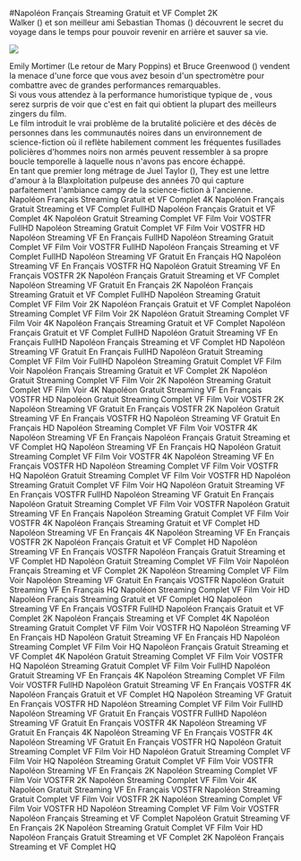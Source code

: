 #Napoléon Français Streaming Gratuit et VF Complet 2K  
Walker () et son meilleur ami Sebastian Thomas () découvrent le secret du voyage dans le temps pour pouvoir revenir en arrière et sauver sa vie.  
  
[![](https://i.imgur.com/qSNzIqt.png)](https://movie.rssnews.media/CyHqjJzCC.php)  
  
Emily Mortimer (Le retour de Mary Poppins) et Bruce Greenwood () vendent la menace d'une force que vous avez besoin d'un spectromètre pour combattre avec de grandes performances remarquables.  
Si vous vous attendez à la performance humoristique typique de , vous serez surpris de voir que c'est en fait  qui obtient la plupart des meilleurs zingers du film.  
Le film introduit le vrai problème de la brutalité policière et des décès de personnes dans les communautés noires dans un environnement de science-fiction où il reflète habilement comment les fréquentes fusillades policières d'hommes noirs non armés peuvent ressembler à sa propre boucle temporelle à laquelle nous n'avons pas encore échappé.  
En tant que premier long métrage de Juel Taylor (), They  est une lettre d'amour à la Blaxploitation pulpeuse des années 70 qui capture parfaitement l'ambiance campy de la science-fiction à l'ancienne.  
Napoléon Français Streaming Gratuit et VF Complet 4K
Napoléon Français Gratuit Streaming et VF Complet FullHD
Napoléon Français Gratuit et VF Complet 4K
Napoléon Gratuit Streaming Complet VF Film Voir VOSTFR FullHD
Napoléon Streaming Gratuit Complet VF Film Voir VOSTFR HD
Napoléon Streaming VF En Français FullHD
Napoléon Streaming Gratuit Complet VF Film Voir VOSTFR FullHD
Napoléon Français Streaming et VF Complet FullHD
Napoléon Streaming VF Gratuit En Français HQ
Napoléon Streaming VF En Français VOSTFR HQ
Napoléon Gratuit Streaming VF En Français VOSTFR 2K
Napoléon Français Gratuit Streaming et VF Complet
Napoléon Streaming VF Gratuit En Français 2K
Napoléon Français Streaming Gratuit et VF Complet FullHD
Napoléon Streaming Gratuit Complet VF Film Voir 2K
Napoléon Français Gratuit et VF Complet
Napoléon Streaming Complet VF Film Voir 2K
Napoléon Gratuit Streaming Complet VF Film Voir 4K
Napoléon Français Streaming Gratuit et VF Complet
Napoléon Français Gratuit et VF Complet FullHD
Napoléon Gratuit Streaming VF En Français FullHD
Napoléon Français Streaming et VF Complet HD
Napoléon Streaming VF Gratuit En Français FullHD
Napoléon Gratuit Streaming Complet VF Film Voir FullHD
Napoléon Streaming Gratuit Complet VF Film Voir
Napoléon Français Streaming Gratuit et VF Complet 2K
Napoléon Gratuit Streaming Complet VF Film Voir 2K
Napoléon Streaming Gratuit Complet VF Film Voir 4K
Napoléon Gratuit Streaming VF En Français VOSTFR HD
Napoléon Gratuit Streaming Complet VF Film Voir VOSTFR 2K
Napoléon Streaming VF Gratuit En Français VOSTFR 2K
Napoléon Gratuit Streaming VF En Français VOSTFR HQ
Napoléon Streaming VF Gratuit En Français HD
Napoléon Streaming Complet VF Film Voir VOSTFR 4K
Napoléon Streaming VF En Français
Napoléon Français Gratuit Streaming et VF Complet HQ
Napoléon Streaming VF En Français HQ
Napoléon Gratuit Streaming Complet VF Film Voir VOSTFR 4K
Napoléon Streaming VF En Français VOSTFR HD
Napoléon Streaming Complet VF Film Voir VOSTFR HQ
Napoléon Gratuit Streaming Complet VF Film Voir VOSTFR HD
Napoléon Streaming Gratuit Complet VF Film Voir HQ
Napoléon Gratuit Streaming VF En Français VOSTFR FullHD
Napoléon Streaming VF Gratuit En Français
Napoléon Gratuit Streaming Complet VF Film Voir VOSTFR
Napoléon Gratuit Streaming VF En Français
Napoléon Streaming Gratuit Complet VF Film Voir VOSTFR 4K
Napoléon Français Streaming Gratuit et VF Complet HD
Napoléon Streaming VF En Français 4K
Napoléon Streaming VF En Français VOSTFR 2K
Napoléon Français Gratuit et VF Complet HD
Napoléon Streaming VF En Français VOSTFR
Napoléon Français Gratuit Streaming et VF Complet HD
Napoléon Gratuit Streaming Complet VF Film Voir
Napoléon Français Streaming et VF Complet 2K
Napoléon Streaming Complet VF Film Voir
Napoléon Streaming VF Gratuit En Français VOSTFR
Napoléon Gratuit Streaming VF En Français HQ
Napoléon Streaming Complet VF Film Voir HD
Napoléon Français Streaming Gratuit et VF Complet HQ
Napoléon Streaming VF En Français VOSTFR FullHD
Napoléon Français Gratuit et VF Complet 2K
Napoléon Français Streaming et VF Complet 4K
Napoléon Streaming Gratuit Complet VF Film Voir VOSTFR HQ
Napoléon Streaming VF En Français HD
Napoléon Gratuit Streaming VF En Français HD
Napoléon Streaming Complet VF Film Voir HQ
Napoléon Français Gratuit Streaming et VF Complet 4K
Napoléon Gratuit Streaming Complet VF Film Voir VOSTFR HQ
Napoléon Streaming Gratuit Complet VF Film Voir FullHD
Napoléon Gratuit Streaming VF En Français 4K
Napoléon Streaming Complet VF Film Voir VOSTFR FullHD
Napoléon Gratuit Streaming VF En Français VOSTFR 4K
Napoléon Français Gratuit et VF Complet HQ
Napoléon Streaming VF Gratuit En Français VOSTFR HD
Napoléon Streaming Complet VF Film Voir FullHD
Napoléon Streaming VF Gratuit En Français VOSTFR FullHD
Napoléon Streaming VF Gratuit En Français VOSTFR 4K
Napoléon Streaming VF Gratuit En Français 4K
Napoléon Streaming VF En Français VOSTFR 4K
Napoléon Streaming VF Gratuit En Français VOSTFR HQ
Napoléon Gratuit Streaming Complet VF Film Voir HD
Napoléon Gratuit Streaming Complet VF Film Voir HQ
Napoléon Streaming Gratuit Complet VF Film Voir VOSTFR
Napoléon Streaming VF En Français 2K
Napoléon Streaming Complet VF Film Voir VOSTFR 2K
Napoléon Streaming Complet VF Film Voir 4K
Napoléon Gratuit Streaming VF En Français VOSTFR
Napoléon Streaming Gratuit Complet VF Film Voir VOSTFR 2K
Napoléon Streaming Complet VF Film Voir VOSTFR HD
Napoléon Streaming Complet VF Film Voir VOSTFR
Napoléon Français Streaming et VF Complet
Napoléon Gratuit Streaming VF En Français 2K
Napoléon Streaming Gratuit Complet VF Film Voir HD
Napoléon Français Gratuit Streaming et VF Complet 2K
Napoléon Français Streaming et VF Complet HQ